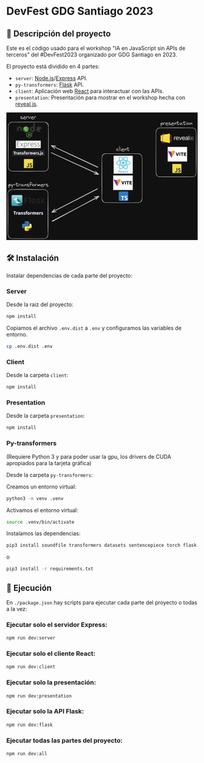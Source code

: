 # DevFest GDG Santiago 2023

## 🚀 Descripción del proyecto

Este es el código usado para el workshop "IA en JavaScript sin APIs de terceros" del #DevFest2023 organizado por GDG Santiago en 2023.

El proyecto está dividido en 4 partes:
* `server`: [Node.js](https://nodejs.org/en)/[Express](https://expressjs.com/es/) API.
* `py-transformers`: [Flask](https://flask.palletsprojects.com/en/3.0.x/) API.
* `client`: Aplicación web [React](https://es.react.dev/) para interactuar con las APIs.
* `presentation`: Presentación para mostrar en el workshop hecha con [reveal.js](https://revealjs.com/).

![Diagrama del proyecto](presentation/public/images/project-dia.png)

## 🛠️ Instalación

Instalar dependencias de cada parte del proyecto:

### Server

Desde la raiz del proyecto:

```bash
npm install
```

Copiamos el archivo `.env.dist` a `.env` y configuramos las variables de entorno.

```bash
cp .env.dist .env
```

### Client

Desde la carpeta `client`:

```bash
npm install
```

### Presentation

Desde la carpeta `presentation`:

```bash
npm install
```

### Py-transformers

(Requiere Python 3 y para poder usar la gpu, los drivers de CUDA apropiados para la tarjeta gráfica)

Desde la carpeta `py-transformers`:

Creamos un entorno virtual:

```bash
python3 -m venv .venv
```

Activamos el entorno virtual:

```bash
source .venv/bin/activate
```

Instalamos las dependencias:

```bash
pip3 install soundfile transformers datasets sentencepiece torch flask flask-cors
```

o

```bash
pip3 install -r requirements.txt
```


## 🚀 Ejecución

En `./package.json` hay scripts para ejecutar cada parte del proyecto o todas a la vez:

### Ejecutar solo el servidor Express:

```bash
npm run dev:server
```

### Ejecutar solo el cliente React:

```bash
npm run dev:client
```

### Ejecutar solo la presentación:

```bash
npm run dev:presentation
```

### Ejecutar solo la API Flask:

```bash
npm run dev:flask
```

### Ejecutar todas las partes del proyecto:

```bash
npm run dev:all
```
